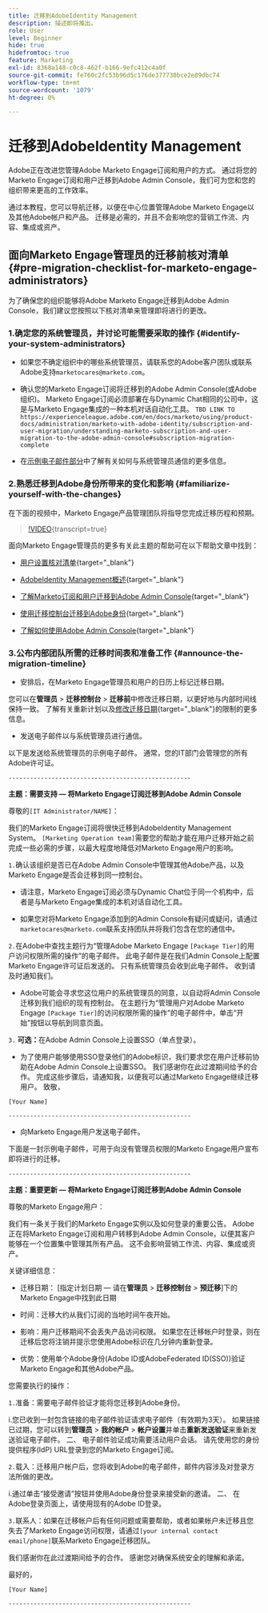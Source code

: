 ```yaml
---
title: 迁移到AdobeIdentity Management
description: 描述即将推出。
role: User
level: Beginner
hide: true
hidefromtoc: true
feature: Marketing
exl-id: 8368a148-c0c8-462f-b166-9efc412c4a0f
source-git-commit: fe760c2fc53b96d5c176de377730bce2e89dbc74
workflow-type: tm+mt
source-wordcount: '1079'
ht-degree: 0%

---
```


# 迁移到AdobeIdentity Management

Adobe正在改进您管理Adobe Marketo Engage订阅和用户的方式。 通过将您的Marketo Engage订阅和用户迁移到Adobe Admin Console，我们可为您和您的组织带来更高的工作效率。

通过本教程，您可以导航迁移，以便在中心位置管理Adobe Marketo Engage以及其他Adobe帐户和产品。 迁移是必需的，并且不会影响您的营销工作流、内容、集成或资产。

## 面向Marketo Engage管理员的迁移前核对清单 {#pre-migration-checklist-for-marketo-engage-administrators}

为了确保您的组织能够将Adobe Marketo Engage迁移到Adobe Admin Console，我们建议您按照以下核对清单来管理即将进行的更改。

### 1.确定您的系统管理员，并讨论可能需要采取的操作 {#identify-your-system-administrators}

* 如果您不确定组织中的哪些系统管理员，请联系您的Adobe客户团队或联系Adobe支持`marketocares@marketo.com`。

* 确认您的Marketo Engage订阅将迁移到的Adobe Admin Console(或Adobe组织)。  Marketo Engage订阅必须部署在与Dynamic Chat相同的公司中，这是与Marketo Engage集成的一种本机对话自动化工具。
  `TBD LINK TO https://experienceleague.adobe.com/en/docs/marketo/using/product-docs/administration/marketo-with-adobe-identity/subscription-and-user-migration/understanding-marketo-subscription-and-user-migration-to-the-adobe-admin-console#subscription-migration-complete`

* 在[示例电子邮件部分](#announce-the-migration-timeline)中了解有关如何与系统管理员通信的更多信息。

### 2.熟悉迁移到Adobe身份所带来的变化和影响 {#familiarize-yourself-with-the-changes}

在下面的视频中，Marketo Engage产品管理团队将指导您完成迁移历程和预期。

>[!VIDEO](https://video.tv.adobe.com/v/3430920t3/?quality=12&learn=on){transcript=true}

面向Marketo Engage管理员的更多有关此主题的帮助可在以下帮助文章中找到：

* [用户设置核对清单](https://experienceleague.adobe.com/en/docs/marketo/using/getting-started/initial-setup/user-setup){target="_blank"}

* [AdobeIdentity Management概述](https://experienceleague.adobe.com/en/docs/marketo/using/product-docs/administration/marketo-with-adobe-identity/adobe-identity-management-overview){target="_blank"}

* [了解Marketo订阅和用户迁移到Adobe Admin Console](https://experienceleague.adobe.com/en/docs/marketo/using/product-docs/administration/marketo-with-adobe-identity/subscription-and-user-migration/understanding-marketo-subscription-and-user-migration-to-the-adobe-admin-console){target="_blank"}

* [使用迁移控制台迁移到Adobe身份](https://experienceleague.adobe.com/en/docs/marketo/using/product-docs/administration/marketo-with-adobe-identity/subscription-and-user-migration/migrating-to-adobe-identity){target="_blank"}

* [了解如何使用Adobe Admin Console](https://helpx.adobe.com/cn/enterprise/using/admin-console.html){target="_blank"}

### 3.公布内部团队所需的迁移时间表和准备工作 {#announce-the-migration-timeline}

* 安排后，在Marketo Engage管理员和用户的日历上标记迁移日期。

您可以在&#x200B;**管理员** > **迁移控制台** > **迁移前**&#x200B;中修改迁移日期，以更好地与内部时间线保持一致。 了解有关重新计划以及[修改迁移日期](https://experienceleague.adobe.com/en/docs/marketo/using/product-docs/administration/marketo-with-adobe-identity/subscription-and-user-migration/migrating-to-adobe-identity#pre-migration){target="_blank"}的限制的更多信息。

* 发送电子邮件以与系统管理员进行通信。

以下是发送给系统管理员的示例电子邮件。 通常，您的IT部门会管理您的所有Adobe许可证。

`---------------------------------------------------`

**主题：需要支持 — 将Marketo Engage订阅迁移到Adobe Admin Console**

尊敬的`[IT Administrator/NAME]`：

我们的Marketo Engage订阅将很快迁移到AdobeIdentity Management System。 `[Marketing Operation team]`需要您的帮助才能在用户迁移开始之前完成一些必需的步骤，以最大程度地降低对Marketo Engage用户的影响。

`1.`确认该组织是否已在Adobe Admin Console中管理其他Adobe产品，以及Marketo Engage是否会迁移到同一控制台。

* 请注意，Marketo Engage订阅必须与Dynamic Chat位于同一个机构中，后者是与Marketo Engage集成的本机对话自动化工具。

* 如果您对将Marketo Engage添加到的Admin Console有疑问或疑问，请通过`marketocares@marketo.com`联系支持团队并将我们包含在您的通信中。

`2.`在Adobe中查找主题行为“管理Adobe Marketo Engage `[Package Tier]`的用户访问权限所需的操作”的电子邮件。 此电子邮件是在我们Admin Console上配置Marketo Engage许可证后发送的。 只有系统管理员会收到此电子邮件。 收到请及时通知我们。

* Adobe可能会寻求您这位用户的系统管理员的同意，以自动将Admin Console迁移到我们组织的现有控制台。 在主题行为“管理用户对Adobe Marketo Engage `[Package Tier]`的访问权限所需的操作”的电子邮件中，单击“开始”按钮以导航到同意页面。

`3.` **可选：**&#x200B;在Adobe Admin Console上设置SSO（单点登录）。

* 为了使用户能够使用SSO登录他们的Adobe标识，我们要求您在用户迁移前协助在Adobe Admin Console上设置SSO。
我们感谢你在此过渡期间给予的合作。 完成这些步骤后，请通知我，以便我可以通过Marketo Engage继续迁移用户。
致敬，

`[Your Name]`

`---------------------------------------------------`

* 向Marketo Engage用户发送电子邮件。

下面是一封示例电子邮件，可用于向没有管理员权限的Marketo Engage用户宣布即将进行的迁移。

`---------------------------------------------------`

**主题：重要更新 — 将Marketo Engage订阅迁移到Adobe Admin Console**

尊敬的Marketo Engage用户：

我们有一条关于我们的Marketo Engage实例以及如何登录的重要公告。 Adobe正在将Marketo Engage订阅和用户转移到Adobe Admin Console，以便其客户能够在一个位置集中管理其所有产品。 这不会影响营销工作流、内容、集成或资产。

关键详细信息：

* 迁移日期： [指定计划日期 — 请在&#x200B;**管理员** > **迁移控制台** > **预迁移**]&#x200B;下的Marketo Engage中找到此日期

* 时间：迁移大约从我们订阅的当地时间午夜开始。

* 影响：用户迁移期间不会丢失产品访问权限。 如果您在迁移帐户时登录，则在迁移后您将注销并提示您使用Adobe标识在几分钟内重新登录。

* 优势：使用单个Adobe身份(Adobe ID或AdobeFederated ID(SSO))验证Marketo Engage和其他Adobe产品。

您需要执行的操作：

`1.`准备：需要电子邮件验证才能将您迁移到Adobe身份。

i.您已收到一封包含链接的电子邮件验证请求电子邮件（有效期为3天）。 如果链接已过期，您可以转到&#x200B;**管理员** > **我的帐户** > **帐户设置**&#x200B;并单击&#x200B;**重新发送验证**来重新发送验证电子邮件。
二、 电子邮件验证成功需要活动用户会话。 请先使用您的身份提供程序(IdP) URL登录到您的Marketo Engage订阅。

`2.`载入：迁移用户帐户后，您将收到Adobe的电子邮件，邮件内容涉及对登录方法所做的更改。

i.通过单击“接受邀请”按钮并使用Adobe身份登录来接受新的邀请。
二、 在Adobe登录页面上，请使用现有的Adobe ID登录。

`3.`联系人：如果在迁移帐户后有任何问题或需要帮助，或者如果帐户未迁移且您失去了Marketo Engage访问权限，请通过`[your internal contact email/phone]`联系Marketo Engage迁移团队。

我们感谢你在此过渡期间给予的合作。 感谢您对确保系统安全的理解和承诺。

最好的，

`[Your Name]`

`---------------------------------------------------`
